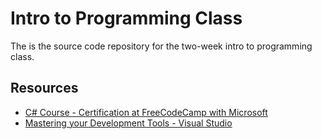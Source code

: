 # Intro to Programming Class

The is the source code repository for the two-week intro to programming class.

## Resources

- [C# Course - Certification at FreeCodeCamp with Microsoft](https://www.freecodecamp.org/learn/foundational-c-sharp-with-microsoft/)
- [Mastering your Development Tools - Visual Studio](https://hypertheory.podia.com/mastering-your-development-tools-visual-studio)

